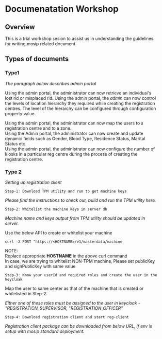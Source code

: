 # Documenatation Workshop 

## Overview
This is a trial workshop sesion to assist us in understanding the guidelines for writing mosip related document.

## Types of documents

### Type1

_The paragraph below describes admin portal_

Using the admin portal, the administrator can now retrieve an individual's lost rid or misplaced rid. Using the admin portal, the *admin* can now control the levels of location hierarchy they required while creating the registration centres. The level of the hierarchy can be configured through configuration property value.  

Using the admin portal, the administrator can now map the users to a registration centre and to a zone.  
Using the Admin portal, the administrator can now create and update dynamic fields such as Gender, Blood Type, Residence Status, Marital Status etc.  
Using the admin portal, the administrator can now configure the number of kiosks in a particular reg centre during the process of creating the registration centre.  

### Type 2 

_Setting up registration client_

    Step-1: Download TPM utility and run to get machine keys
_Please find the instructions to check out, build and run the TPM utility here._

    Step-2: Whitelist the machine keys in server db
_Machine name and keys output from TPM utility should be updated in server._

Use the below API to create or whitelist your machine  

```curl -X POST "https://<HOSTNAME>/v1/masterdata/machine```

NOTE:   
    Replace appropriate **HOSTNAME** in the above curl command  
    In case, we are trying to whitelist NON-TPM machine, Please set publicKey and signPublicKey with same value 

    Step-3: Know your userId and required roles and create the user in the keycloak  

Map the user to same center as that of the machine that is created or whitelisted in Step-2.

_Either one of these roles must be assigned to the user in keycloak - "REGISTRATION_SUPERVISOR, "REGISTRATION_OFFICER"_
  
    Step-4: Download registration client and start reg-client
_Registration client package can be downloaded from below URL, if env is setup with mosip standard deployment._
  
